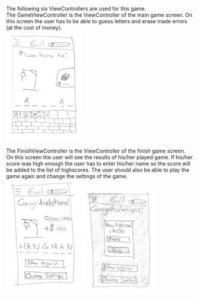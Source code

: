 The following six ViewControllers are used for this game. <br/>
The GameViewController is the ViewController of the main game screen. On this screen the user has to be able to guess letters and erase made errors (at the cost of money).<br/>
<img src="https://github.com/MFrob/Evil-Hangman/blob/master/Pictures/gameView.png" width="200">

The FinishViewController is the ViewController of the finish game screen. On this screen the user will see the results of his/her played game. If his/her score was high enough the user has to enter his/her name so the score will be added to the list of highscores. The user should also be able to play the game again and change the settings of the game.<br/>
<img src="https://github.com/MFrob/Evil-Hangman/blob/master/Pictures/finishView.png" width="200">
<img src="https://github.com/MFrob/Evil-Hangman/blob/master/Pictures/finishView2.png" width="200">

